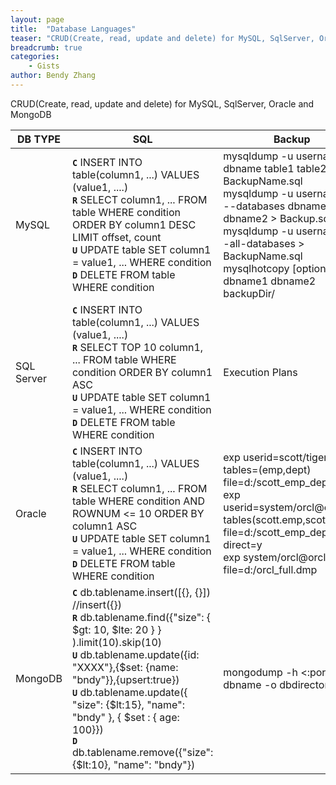 ```yaml
---
layout: page
title:  "Database Languages"
teaser: "CRUD(Create, read, update and delete) for MySQL, SqlServer, Oracle and MongoDB"
breadcrumb: true
categories:
    - Gists
author: Bendy Zhang
---
```


CRUD(Create, read, update and delete) for MySQL, SqlServer, Oracle and MongoDB


| DB TYPE | SQL | Backup | Restore | MISC |
|---------|-----|--------|---------|------|
| MySQL  | **`C`** INSERT INTO table(column1, ...) VALUES (value1, ....) <br /> **`R`** SELECT column1, ... FROM table WHERE condition ORDER BY column1 DESC LIMIT offset, count <br /> **`U`** UPDATE table SET column1 = value1, ... WHERE condition  <br /> **`D`** DELETE FROM table WHERE condition | mysqldump -u username -p dbname table1 table2 ...-> BackupName.sql <br /> mysqldump -u username -p --databases dbname2 dbname2 > Backup.sql <br /> mysqldump -u username -p -all-databases > BackupName.sql <br /> mysqlhotcopy [option] dbname1 dbname2 backupDir/ | mysql -u root -p < C:\backup.sql  | `CONCAT('s1', 's2', s3)` |
| SQL Server | **`C`** INSERT INTO table(column1, ...) VALUES (value1, ....) <br /> **`R`** SELECT TOP 10 column1, ... FROM table WHERE condition ORDER BY column1 ASC <br /> **`U`** UPDATE table SET column1 = value1, ... WHERE condition  <br /> **`D`** DELETE FROM table WHERE condition | Execution Plans | Sql Management |  |
| Oracle  | **`C`** INSERT INTO table(column1, ...) VALUES (value1, ....) <br /> **`R`** SELECT column1, ... FROM table WHERE condition AND ROWNUM <= 10 ORDER BY column1 ASC <br /> **`U`** UPDATE table SET column1 = value1, ... WHERE condition  <br /> **`D`** DELETE FROM table WHERE condition | exp userid=scott/tiger@orcl tables=(emp,dept) file=d:/scott_emp_dept.dmp <br /> exp userid=system/orcl@orcl tables(scott.emp,scott.dept) file=d:/scott_emp_dept.demp direct=y <br /> exp system/orcl@orcl full=y file=d:/orcl_full.dmp  | imp scott/tiger@orcl file=d:/emp_dept.dmp <br /> imp system/orcl@orcl file=orcl_full.dmp full=y  | `CONCAT('s1', 111)` `column1 \|\| 's1'` |
| MongoDB | **`C`** db.tablename.insert([{}, {}]) //insert({}) <br /> **`R`** db.tablename.find({"size": { \$gt: 10,  \$lte: 20 } } ).limit(10).skip(10) <br /> **`U`** db.tablename.update({id: "XXXX"},{\$set: {name: "bndy"}},{upsert:true}) <br /> **`U`** db.tablename.update({ "size": {\$lt:15}, "name": "bndy" }, { \$set : { age: 100}})  <br /> **`D`** db.tablename.remove({"size":{$lt:10}, "name": "bndy"}) | mongodump -h <hostname><:port> -d dbname -o dbdirectory | mongorestore -h <hostname><:port> -d dbname <path> | `$eq` `$in` `$ne` `$nin` |





